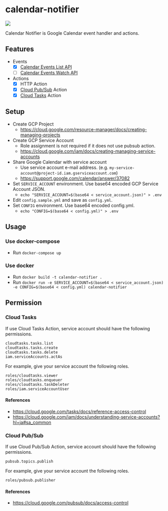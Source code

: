 calendar-notifier
===

![](https://github.com/ww24/calendar-notifier/workflows/Test%20on%20master/badge.svg)

Calendar Notifier is Google Calendar event handler and actions.

## Features

- Events
  - [x] [Calendar Events List API](https://developers.google.com/calendar/v3/reference/events/list)
  - [ ] [Calendar Events Watch API](https://developers.google.com/calendar/v3/reference/events/watch)
- Actions
  - [x] HTTP Action
  - [x] [Cloud Pub/Sub](https://cloud.google.com/pubsub/) Action
  - [x] [Cloud Tasks](https://cloud.google.com/tasks/) Action

## Setup

- Create GCP Project
  - https://cloud.google.com/resource-manager/docs/creating-managing-projects
- Create GCP Service Account
  - Role assignment is not required if it does not use pubsub action.
  - https://cloud.google.com/iam/docs/creating-managing-service-accounts
- Share Google Calendar with service account
  - Use service account e-mail address. (e.g. `my-service-account@project-id.iam.gserviceaccount.com`)
  - https://support.google.com/calendar/answer/37082
- Set `SERVICE_ACCOUNT` environment. Use base64 encoded GCP Service Account JSON.
  - `echo "SERVICE_ACCOUNT=$(base64 < service_account.json)" > .env`
- Edit `config.sample.yml` and save as `config.yml`.
- Set `CONFIG` environment. Use base64 encoded config.yml.
  - `echo "CONFIG=$(base64 < config.yml)" > .env`

## Usage

### Use docker-compose

- Run `docker-compose up`

### Use docker

- Run `docker build -t calendar-notifier .`
- Run `docker run -e SERVICE_ACCOUNT=$(base64 < service_account.json) -e CONFIG=$(base64 < config.yml) calendar-notifier`

## Permission

### Cloud Tasks

If use Cloud Tasks Action, service account should have the following permissions.

```
cloudtasks.tasks.list
cloudtasks.tasks.create
cloudtasks.tasks.delete
iam.serviceAccounts.actAs
```

For example, give your service account the following roles.

```
roles/cloudtasks.viewer
roles/cloudtasks.enqueuer
roles/cloudtasks.taskDeleter
roles/iam.serviceAccountUser
```

#### References
- https://cloud.google.com/tasks/docs/reference-access-control
- https://cloud.google.com/iam/docs/understanding-service-accounts?hl=ja#sa_common


### Cloud Pub/Sub

If use Cloud Pub/Sub Action, service account should have the following permissions.

```
pubsub.topics.publish
```

For example, give your service account the following roles.

```
roles/pubsub.publisher
```


#### References
- https://cloud.google.com/pubsub/docs/access-control
